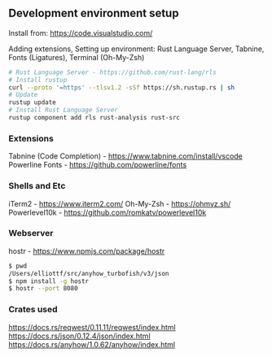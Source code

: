 ## Development environment setup
Install from: https://code.visualstudio.com/

Adding extensions, Setting up environment:
Rust Language Server, Tabnine, Fonts (Ligatures), Terminal (Oh-My-Zsh)
```sh
# Rust Language Server - https://github.com/rust-lang/rls
# Install rustup
curl --proto '=https' --tlsv1.2 -sSf https://sh.rustup.rs | sh
# Update
rustup update
# Install Rust Language Server
rustup component add rls rust-analysis rust-src
```

### Extensions
Tabnine (Code Completion) - https://www.tabnine.com/install/vscode
Powerline Fonts - https://github.com/powerline/fonts

### Shells and Etc
iTerm2 - https://www.iterm2.com/
Oh-My-Zsh - https://ohmyz.sh/
Powerlevel10k - https://github.com/romkatv/powerlevel10k

### Webserver
hostr - https://www.npmjs.com/package/hostr
```sh
$ pwd
/Users/elliottf/src/anyhow_turbofish/v3/json
$ npm install -g hostr
$ hostr --port 8080
```

### Crates used
https://docs.rs/reqwest/0.11.11/reqwest/index.html
https://docs.rs/json/0.12.4/json/index.html
https://docs.rs/anyhow/1.0.62/anyhow/index.html
